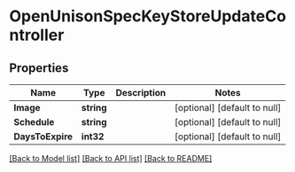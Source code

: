 # OpenUnisonSpecKeyStoreUpdateController

## Properties
Name | Type | Description | Notes
------------ | ------------- | ------------- | -------------
**Image** | **string** |  | [optional] [default to null]
**Schedule** | **string** |  | [optional] [default to null]
**DaysToExpire** | **int32** |  | [optional] [default to null]

[[Back to Model list]](../README.md#documentation-for-models) [[Back to API list]](../README.md#documentation-for-api-endpoints) [[Back to README]](../README.md)


